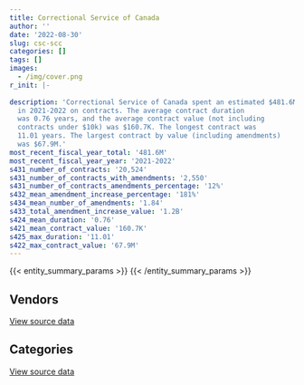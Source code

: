 ```yaml
---
title: Correctional Service of Canada
author: ''
date: '2022-08-30'
slug: csc-scc
categories: []
tags: []
images:
  - /img/cover.png
r_init: |-
  
description: 'Correctional Service of Canada spent an estimated $481.6M
  in 2021-2022 on contracts. The average contract duration
  was 0.76 years, and the average contract value (not including
  contracts under $10k) was $160.7K. The longest contract was
  11.01 years. The largest contract by value (including amendments)
  was $67.9M.'
most_recent_fiscal_year_total: '481.6M'
most_recent_fiscal_year_year: '2021-2022'
s431_number_of_contracts: '20,524'
s431_number_of_contracts_with_amendments: '2,550'
s431_number_of_contracts_amendments_percentage: '12%'
s432_mean_amendment_increase_percentage: '181%'
s434_mean_number_of_amendments: '1.84'
s433_total_amendment_increase_value: '1.2B'
s424_mean_duration: '0.76'
s421_mean_contract_value: '160.7K'
s425_max_duration: '11.01'
s422_max_contract_value: '67.9M'
---
```


<script src="/rmarkdown-libs/htmlwidgets/htmlwidgets.js"></script>
<link href="/rmarkdown-libs/datatables-css/datatables-crosstalk.css" rel="stylesheet" />
<script src="/rmarkdown-libs/datatables-binding/datatables.js"></script>
<script src="/rmarkdown-libs/jquery/jquery-3.6.0.min.js"></script>
<link href="/rmarkdown-libs/dt-core-bootstrap/css/dataTables.bootstrap.min.css" rel="stylesheet" />
<link href="/rmarkdown-libs/dt-core-bootstrap/css/dataTables.bootstrap.extra.css" rel="stylesheet" />
<script src="/rmarkdown-libs/dt-core-bootstrap/js/jquery.dataTables.min.js"></script>
<script src="/rmarkdown-libs/dt-core-bootstrap/js/dataTables.bootstrap.min.js"></script>
<link href="/rmarkdown-libs/crosstalk/css/crosstalk.min.css" rel="stylesheet" />
<script src="/rmarkdown-libs/crosstalk/js/crosstalk.min.js"></script>
<script src="/rmarkdown-libs/htmlwidgets/htmlwidgets.js"></script>
<link href="/rmarkdown-libs/datatables-css/datatables-crosstalk.css" rel="stylesheet" />
<script src="/rmarkdown-libs/datatables-binding/datatables.js"></script>
<script src="/rmarkdown-libs/jquery/jquery-3.6.0.min.js"></script>
<link href="/rmarkdown-libs/dt-core-bootstrap/css/dataTables.bootstrap.min.css" rel="stylesheet" />
<link href="/rmarkdown-libs/dt-core-bootstrap/css/dataTables.bootstrap.extra.css" rel="stylesheet" />
<script src="/rmarkdown-libs/dt-core-bootstrap/js/jquery.dataTables.min.js"></script>
<script src="/rmarkdown-libs/dt-core-bootstrap/js/dataTables.bootstrap.min.js"></script>
<link href="/rmarkdown-libs/crosstalk/css/crosstalk.min.css" rel="stylesheet" />
<script src="/rmarkdown-libs/crosstalk/js/crosstalk.min.js"></script>

{{< entity_summary_params >}}
{{< /entity_summary_params >}}

## Vendors

<div id="htmlwidget-1" style="width:100%;height:auto;" class="datatables html-widget"></div>
<script type="application/json" data-for="htmlwidget-1">{"x":{"style":"bootstrap","filter":"none","vertical":false,"data":[["<a href=\"/vendors/3m_canada_company/\">3M CANADA COMPANY<\/a>","<a href=\"/vendors/73719_newfoundland_labrador/\">73719 NEWFOUNDLAND LABRADOR<\/a>","<a href=\"/vendors/a_hundred_answers/\">A HUNDRED ANSWERS<\/a>","<a href=\"/vendors/abco_maintenance_systems/\">ABCO MAINTENANCE SYSTEMS<\/a>","<a href=\"/vendors/acklands_grainger/\">ACKLANDS GRAINGER<\/a>","<a href=\"/vendors/adapt_pharma_canada/\">ADAPT PHARMA CANADA<\/a>","<a href=\"/vendors/adga_group/\">ADGA GROUP<\/a>","<a href=\"/vendors/adrm_technology_consulting/\">ADRM TECHNOLOGY CONSULTING<\/a>","<a href=\"/vendors/advanced_chippewa_technologies/\">ADVANCED CHIPPEWA TECHNOLOGIES<\/a>","<a href=\"/vendors/advanced_paramedic/\">ADVANCED PARAMEDIC<\/a>","<a href=\"/vendors/aim_health_group/\">AIM HEALTH GROUP<\/a>","<a href=\"/vendors/air_inuit/\">AIR INUIT<\/a>","<a href=\"/vendors/air_liquide_canada/\">AIR LIQUIDE CANADA<\/a>","<a href=\"/vendors/alberta_seventh_step_society/\">ALBERTA SEVENTH STEP SOCIETY<\/a>","<a href=\"/vendors/alliance_energy/\">ALLIANCE ENERGY<\/a>","<a href=\"/vendors/altis_human_resources/\">ALTIS HUMAN RESOURCES<\/a>","<a href=\"/vendors/anixter/\">ANIXTER<\/a>","<a href=\"/vendors/applied_electonics/\">APPLIED ELECTONICS<\/a>","<a href=\"/vendors/apron_fuel_services/\">APRON FUEL SERVICES<\/a>","<a href=\"/vendors/ari_financial_services/\">ARI FINANCIAL SERVICES<\/a>","<a href=\"/vendors/artemp_personnel_services/\">ARTEMP PERSONNEL SERVICES<\/a>","<a href=\"/vendors/asokan_business_interiors/\">ASOKAN BUSINESS INTERIORS<\/a>","<a href=\"/vendors/atco/\">ATCO<\/a>","<a href=\"/vendors/atlantic_roofers/\">ATLANTIC ROOFERS<\/a>","<a href=\"/vendors/av_tech/\">AV TECH<\/a>","<a href=\"/vendors/bargreen_ellingson/\">BARGREEN ELLINGSON<\/a>","<a href=\"/vendors/bayshore_healthcare/\">BAYSHORE HEALTHCARE<\/a>","<a href=\"/vendors/bdo_canada/\">BDO CANADA<\/a>","<a href=\"/vendors/bell_canada/\">BELL CANADA<\/a>","<a href=\"/vendors/bgla/\">BGLA<\/a>","<a href=\"/vendors/black_mcdonald/\">BLACK MCDONALD<\/a>","<a href=\"/vendors/bluewave_energy/\">BLUEWAVE ENERGY<\/a>","<a href=\"/vendors/bouthillette_parizeau/\">BOUTHILLETTE PARIZEAU<\/a>","<a href=\"/vendors/brandt_tractor/\">BRANDT TRACTOR<\/a>","<a href=\"/vendors/breton_michel_md/\">BRETON MICHEL MD<\/a>","<a href=\"/vendors/bridges_of_canada/\">BRIDGES OF CANADA<\/a>","<a href=\"/vendors/brookfield_global_integrated_solutions/\">BROOKFIELD GLOBAL INTEGRATED SOLUTIONS<\/a>","<a href=\"/vendors/bureau_nathalie/\">BUREAU NATHALIE<\/a>","<a href=\"/vendors/bureau_veritas/\">BUREAU VERITAS<\/a>","<a href=\"/vendors/buttcon/\">BUTTCON<\/a>","<a href=\"/vendors/cache_computer_consulting/\">CACHE COMPUTER CONSULTING<\/a>","<a href=\"/vendors/calian/\">CALIAN<\/a>","<a href=\"/vendors/canada_post/\">CANADA POST<\/a>","<a href=\"/vendors/canadian_corps_of_commissionaires/\">CANADIAN CORPS OF COMMISSIONAIRES<\/a>","<a href=\"/vendors/canadian_standards_association/\">CANADIAN STANDARDS ASSOCIATION<\/a>","<a href=\"/vendors/canon/\">CANON<\/a>","<a href=\"/vendors/cansel_survey_equipment/\">CANSEL SURVEY EQUIPMENT<\/a>","<a href=\"/vendors/carmichael_engineering/\">CARMICHAEL ENGINEERING<\/a>","<a href=\"/vendors/catholic_social_services/\">CATHOLIC SOCIAL SERVICES<\/a>","<a href=\"/vendors/cbci_telecom/\">CBCI TELECOM<\/a>","<a href=\"/vendors/cdw_canada/\">CDW CANADA<\/a>","<a href=\"/vendors/charron_human_resources/\">CHARRON HUMAN RESOURCES<\/a>","<a href=\"/vendors/chef_brandz/\">CHEF BRANDZ<\/a>","<a href=\"/vendors/chevron/\">CHEVRON<\/a>","<a href=\"/vendors/chubb_edwards/\">CHUBB EDWARDS<\/a>","<a href=\"/vendors/cima/\">CIMA<\/a>","<a href=\"/vendors/circle_of_eagles_lodge_society/\">CIRCLE OF EAGLES LODGE SOCIETY<\/a>","<a href=\"/vendors/cision_canada/\">CISION CANADA<\/a>","<a href=\"/vendors/cistel_technology/\">CISTEL TECHNOLOGY<\/a>","<a href=\"/vendors/cofomo/\">COFOMO<\/a>","<a href=\"/vendors/colliers_project_leaders/\">COLLIERS PROJECT LEADERS<\/a>","<a href=\"/vendors/colt_canada/\">COLT CANADA<\/a>","<a href=\"/vendors/columbia_fuels/\">COLUMBIA FUELS<\/a>","<a href=\"/vendors/compugen/\">COMPUGEN<\/a>","<a href=\"/vendors/concept_controls/\">CONCEPT CONTROLS<\/a>","<a href=\"/vendors/connective_support_society/\">CONNECTIVE SUPPORT SOCIETY<\/a>","<a href=\"/vendors/construction_jessiko/\">CONSTRUCTION JESSIKO<\/a>","<a href=\"/vendors/contract_community/\">CONTRACT COMMUNITY<\/a>","<a href=\"/vendors/convergint_technologies/\">CONVERGINT TECHNOLOGIES<\/a>","<a href=\"/vendors/crc_cure_labelle/\">CRC CURE LABELLE<\/a>","<a href=\"/vendors/csdc_systems/\">CSDC SYSTEMS<\/a>","<a href=\"/vendors/ctoms/\">CTOMS<\/a>","<a href=\"/vendors/cullen_diesel_power/\">CULLEN DIESEL POWER<\/a>","<a href=\"/vendors/cummins_canada/\">CUMMINS CANADA<\/a>","<a href=\"/vendors/d_doyle_installations/\">D DOYLE INSTALLATIONS<\/a>","<a href=\"/vendors/d2l/\">D2L<\/a>","<a href=\"/vendors/dalian_enterprises/\">DALIAN ENTERPRISES<\/a>","<a href=\"/vendors/data_communications_management/\">DATA COMMUNICATIONS MANAGEMENT<\/a>","<a href=\"/vendors/delco_automation/\">DELCO AUTOMATION<\/a>","<a href=\"/vendors/deloitte_and_touche/\">DELOITTE AND TOUCHE<\/a>","<a href=\"/vendors/dismas_society/\">DISMAS SOCIETY<\/a>","<a href=\"/vendors/donna_cona/\">DONNA CONA<\/a>","<a href=\"/vendors/dr_mandeep_saini/\">DR MANDEEP SAINI<\/a>","<a href=\"/vendors/dr_s_iskander/\">DR S ISKANDER<\/a>","<a href=\"/vendors/dynabook_canada/\">DYNABOOK CANADA<\/a>","<a href=\"/vendors/dynacare/\">DYNACARE<\/a>","<a href=\"/vendors/dynamic_personnel_consultants/\">DYNAMIC PERSONNEL CONSULTANTS<\/a>","<a href=\"/vendors/eclipsys_solutions/\">ECLIPSYS SOLUTIONS<\/a>","<a href=\"/vendors/ecole_de_langues_abce/\">ECOLE DE LANGUES ABCE<\/a>","<a href=\"/vendors/ecole_de_langues_la_cite/\">ECOLE DE LANGUES LA CITE<\/a>","<a href=\"/vendors/elizabeth_fry_society/\">ELIZABETH FRY SOCIETY<\/a>","<a href=\"/vendors/emergent_biosolutions/\">EMERGENT BIOSOLUTIONS<\/a>","<a href=\"/vendors/englobe/\">ENGLOBE<\/a>","<a href=\"/vendors/ernst_young/\">ERNST YOUNG<\/a>","<a href=\"/vendors/esri/\">ESRI<\/a>","<a href=\"/vendors/excel_human_resources/\">EXCEL HUMAN RESOURCES<\/a>","<a href=\"/vendors/exp_services/\">EXP SERVICES<\/a>","<a href=\"/vendors/fast_forward_french/\">FAST FORWARD FRENCH<\/a>","<a href=\"/vendors/fast_track_staffing/\">FAST TRACK STAFFING<\/a>","<a href=\"/vendors/fca_canada/\">FCA CANADA<\/a>","<a href=\"/vendors/federal_express_canada/\">FEDERAL EXPRESS CANADA<\/a>","<a href=\"/vendors/felix_technology/\">FELIX TECHNOLOGY<\/a>","<a href=\"/vendors/finning_international/\">FINNING INTERNATIONAL<\/a>","<a href=\"/vendors/flex_knit/\">FLEX KNIT<\/a>","<a href=\"/vendors/flynn_canada/\">FLYNN CANADA<\/a>","<a href=\"/vendors/fmc_professionals/\">FMC PROFESSIONALS<\/a>","<a href=\"/vendors/fondation_carrefour_nouveau_monde/\">FONDATION CARREFOUR NOUVEAU MONDE<\/a>","<a href=\"/vendors/ford_motor_company/\">FORD MOTOR COMPANY<\/a>","<a href=\"/vendors/forrester_research/\">FORRESTER RESEARCH<\/a>","<a href=\"/vendors/frecon_construction/\">FRECON CONSTRUCTION<\/a>","<a href=\"/vendors/freebalance/\">FREEBALANCE<\/a>","<a href=\"/vendors/g4s_security_services/\">G4S SECURITY SERVICES<\/a>","<a href=\"/vendors/gap_wireless/\">GAP WIRELESS<\/a>","<a href=\"/vendors/garda_security_group/\">GARDA SECURITY GROUP<\/a>","<a href=\"/vendors/gartner/\">GARTNER<\/a>","<a href=\"/vendors/general_dynamics/\">GENERAL DYNAMICS<\/a>","<a href=\"/vendors/general_electric_canada/\">GENERAL ELECTRIC CANADA<\/a>","<a href=\"/vendors/general_motors/\">GENERAL MOTORS<\/a>","<a href=\"/vendors/genesis_integration/\">GENESIS INTEGRATION<\/a>","<a href=\"/vendors/george_courey/\">GEORGE COUREY<\/a>","<a href=\"/vendors/gfl_environmental/\">GFL ENVIRONMENTAL<\/a>","<a href=\"/vendors/glaxosmithkline/\">GLAXOSMITHKLINE<\/a>","<a href=\"/vendors/glencairn_educational_services/\">GLENCAIRN EDUCATIONAL SERVICES<\/a>","<a href=\"/vendors/global_knowledge/\">GLOBAL KNOWLEDGE<\/a>","<a href=\"/vendors/global_upholstery/\">GLOBAL UPHOLSTERY<\/a>","<a href=\"/vendors/graham_construction/\">GRAHAM CONSTRUCTION<\/a>","<a href=\"/vendors/graybridge_international_consulting/\">GRAYBRIDGE INTERNATIONAL CONSULTING<\/a>","<a href=\"/vendors/greg_van_wyk_professional/\">GREG VAN WYK PROFESSIONAL<\/a>","<a href=\"/vendors/harnois_energies/\">HARNOIS ENERGIES<\/a>","<a href=\"/vendors/hitrac/\">HITRAC<\/a>","<a href=\"/vendors/holland_college/\">HOLLAND COLLEGE<\/a>","<a href=\"/vendors/honeywell/\">HONEYWELL<\/a>","<a href=\"/vendors/houle_electric/\">HOULE ELECTRIC<\/a>","<a href=\"/vendors/house_of_hope/\">HOUSE OF HOPE<\/a>","<a href=\"/vendors/hypertec/\">HYPERTEC<\/a>","<a href=\"/vendors/ibiska_telecom/\">IBISKA TELECOM<\/a>","<a href=\"/vendors/ibm_canada/\">IBM CANADA<\/a>","<a href=\"/vendors/ifathom/\">IFATHOM<\/a>","<a href=\"/vendors/imperial_oil/\">IMPERIAL OIL<\/a>","<a href=\"/vendors/indivior_uk/\">INDIVIOR UK<\/a>","<a href=\"/vendors/info_tech_research_group/\">INFO TECH RESEARCH GROUP<\/a>","<a href=\"/vendors/instrux_media/\">INSTRUX MEDIA<\/a>","<a href=\"/vendors/integrated_distribution_systems/\">INTEGRATED DISTRIBUTION SYSTEMS<\/a>","<a href=\"/vendors/inter_outaouais/\">INTER OUTAOUAIS<\/a>","<a href=\"/vendors/ipss/\">IPSS<\/a>","<a href=\"/vendors/iron_mountain/\">IRON MOUNTAIN<\/a>","<a href=\"/vendors/irving_oil/\">IRVING OIL<\/a>","<a href=\"/vendors/it_net_consultants/\">IT NET CONSULTANTS<\/a>","<a href=\"/vendors/j_l_richards_associates/\">J L RICHARDS ASSOCIATES<\/a>","<a href=\"/vendors/jemtec/\">JEMTEC<\/a>","<a href=\"/vendors/jht_defense/\">JHT DEFENSE<\/a>","<a href=\"/vendors/john_howard_society/\">JOHN HOWARD SOCIETY<\/a>","<a href=\"/vendors/joseph_elie/\">JOSEPH ELIE<\/a>","<a href=\"/vendors/kenn_borek_air/\">KENN BOREK AIR<\/a>","<a href=\"/vendors/kia_canada/\">KIA CANADA<\/a>","<a href=\"/vendors/kinghaven_peardonville_house_society/\">KINGHAVEN PEARDONVILLE HOUSE SOCIETY<\/a>","<a href=\"/vendors/kone/\">KONE<\/a>","<a href=\"/vendors/konica_minolta_business_solutions/\">KONICA MINOLTA BUSINESS SOLUTIONS<\/a>","<a href=\"/vendors/kubota_canada/\">KUBOTA CANADA<\/a>","<a href=\"/vendors/language_research_development_group/\">LANGUAGE RESEARCH DEVELOPMENT GROUP<\/a>","<a href=\"/vendors/lansdowne_technologies/\">LANSDOWNE TECHNOLOGIES<\/a>","<a href=\"/vendors/larch_half_way_house_of_sudbury/\">LARCH HALF WAY HOUSE OF SUDBURY<\/a>","<a href=\"/vendors/lemay/\">LEMAY<\/a>","<a href=\"/vendors/les_traiteurs_bytown_catering/\">LES TRAITEURS BYTOWN CATERING<\/a>","<a href=\"/vendors/lesage_david_dr/\">LESAGE DAVID DR<\/a>","<a href=\"/vendors/levitt_safety/\">LEVITT SAFETY<\/a>","<a href=\"/vendors/lifelabs/\">LIFELABS<\/a>","<a href=\"/vendors/lionbridge/\">LIONBRIDGE<\/a>","<a href=\"/vendors/logistik_unicorp/\">LOGISTIK UNICORP<\/a>","<a href=\"/vendors/m_d_charlton/\">M D CHARLTON<\/a>","<a href=\"/vendors/macewen_petroleum/\">MACEWEN PETROLEUM<\/a>","<a href=\"/vendors/magal_s3_canada/\">MAGAL S3 CANADA<\/a>","<a href=\"/vendors/maison_charlemagne/\">MAISON CHARLEMAGNE<\/a>","<a href=\"/vendors/maison_cross_roads_de_la_societe/\">MAISON CROSS ROADS DE LA SOCIETE<\/a>","<a href=\"/vendors/maison_decision_house/\">MAISON DECISION HOUSE<\/a>","<a href=\"/vendors/maison_jeun_aide/\">MAISON JEUN AIDE<\/a>","<a href=\"/vendors/maison_joins_toi/\">MAISON JOINS TOI<\/a>","<a href=\"/vendors/maison_painchaud/\">MAISON PAINCHAUD<\/a>","<a href=\"/vendors/makwa_resourcing/\">MAKWA RESOURCING<\/a>","<a href=\"/vendors/maplesoft_consulting/\">MAPLESOFT CONSULTING<\/a>","<a href=\"/vendors/maritime_fence/\">MARITIME FENCE<\/a>","<a href=\"/vendors/maritime_fuels/\">MARITIME FUELS<\/a>","<a href=\"/vendors/mckesson_canada/\">MCKESSON CANADA<\/a>","<a href=\"/vendors/mcknight_enterprises/\">MCKNIGHT ENTERPRISES<\/a>","<a href=\"/vendors/meewasinota_crf/\">MEEWASINOTA CRF<\/a>","<a href=\"/vendors/mega_tech/\">MEGA TECH<\/a>","<a href=\"/vendors/merck_frosst/\">MERCK FROSST<\/a>","<a href=\"/vendors/mgis/\">MGIS<\/a>","<a href=\"/vendors/microsoft_canada/\">MICROSOFT CANADA<\/a>","<a href=\"/vendors/millbrook_tactical/\">MILLBROOK TACTICAL<\/a>","<a href=\"/vendors/mindwire_systems/\">MINDWIRE SYSTEMS<\/a>","<a href=\"/vendors/mishkumi_technologies/\">MISHKUMI TECHNOLOGIES<\/a>","<a href=\"/vendors/mitsubishi_motor_sales/\">MITSUBISHI MOTOR SALES<\/a>","<a href=\"/vendors/mnp/\">MNP<\/a>","<a href=\"/vendors/modern_construction/\">MODERN CONSTRUCTION<\/a>","<a href=\"/vendors/modis_canada/\">MODIS CANADA<\/a>","<a href=\"/vendors/motorola_solutions_canada/\">MOTOROLA SOLUTIONS CANADA<\/a>","<a href=\"/vendors/murrays_windermere_gardens/\">MURRAYS WINDERMERE GARDENS<\/a>","<a href=\"/vendors/n12_consulting/\">N12 CONSULTING<\/a>","<a href=\"/vendors/nations_translation_group/\">NATIONS TRANSLATION GROUP<\/a>","<a href=\"/vendors/native_clan_organization/\">NATIVE CLAN ORGANIZATION<\/a>","<a href=\"/vendors/nattiq/\">NATTIQ<\/a>","<a href=\"/vendors/nav_canada/\">NAV CANADA<\/a>","<a href=\"/vendors/neuroscope/\">NEUROSCOPE<\/a>","<a href=\"/vendors/nimble_information_strategies/\">NIMBLE INFORMATION STRATEGIES<\/a>","<a href=\"/vendors/nisha_techonologies/\">NISHA TECHONOLOGIES<\/a>","<a href=\"/vendors/nissan_canada/\">NISSAN CANADA<\/a>","<a href=\"/vendors/nordmec_construction/\">NORDMEC CONSTRUCTION<\/a>","<a href=\"/vendors/northern_micro/\">NORTHERN MICRO<\/a>","<a href=\"/vendors/northfield_metal_products/\">NORTHFIELD METAL PRODUCTS<\/a>","<a href=\"/vendors/nua_office/\">NUA OFFICE<\/a>","<a href=\"/vendors/oei_krueger/\">OEI KRUEGER<\/a>","<a href=\"/vendors/okanagan_halfway_house_society_crf/\">OKANAGAN HALFWAY HOUSE SOCIETY CRF<\/a>","<a href=\"/vendors/olin/\">OLIN<\/a>","<a href=\"/vendors/onx_enterprise_solutions/\">ONX ENTERPRISE SOLUTIONS<\/a>","<a href=\"/vendors/opentext/\">OPENTEXT<\/a>","<a href=\"/vendors/optiv_canada_federal/\">OPTIV CANADA FEDERAL<\/a>","<a href=\"/vendors/oracle_canada/\">ORACLE CANADA<\/a>","<a href=\"/vendors/pacific_safety_products/\">PACIFIC SAFETY PRODUCTS<\/a>","<a href=\"/vendors/pal_aerospace/\">PAL AEROSPACE<\/a>","<a href=\"/vendors/paladin_group/\">PALADIN GROUP<\/a>","<a href=\"/vendors/pattison_sign_group/\">PATTISON SIGN GROUP<\/a>","<a href=\"/vendors/pepco/\">PEPCO<\/a>","<a href=\"/vendors/petrovalue_products/\">PETROVALUE PRODUCTS<\/a>","<a href=\"/vendors/phaselock_systems_international/\">PHASELOCK SYSTEMS INTERNATIONAL<\/a>","<a href=\"/vendors/phoenix_drug_alcohol_recovery/\">PHOENIX DRUG ALCOHOL RECOVERY<\/a>","<a href=\"/vendors/pitney_bowes/\">PITNEY BOWES<\/a>","<a href=\"/vendors/pleiad_canada/\">PLEIAD CANADA<\/a>","<a href=\"/vendors/podolinsky_equipment/\">PODOLINSKY EQUIPMENT<\/a>","<a href=\"/vendors/polaris_industries/\">POLARIS INDUSTRIES<\/a>","<a href=\"/vendors/precisionit/\">PRECISIONIT<\/a>","<a href=\"/vendors/pricewaterhouse_coopers/\">PRICEWATERHOUSE COOPERS<\/a>","<a href=\"/vendors/prince_george_activator/\">PRINCE GEORGE ACTIVATOR<\/a>","<a href=\"/vendors/printers_plus/\">PRINTERS PLUS<\/a>","<a href=\"/vendors/protak_consulting_group/\">PROTAK CONSULTING GROUP<\/a>","<a href=\"/vendors/purespirit_solutions/\">PURESPIRIT SOLUTIONS<\/a>","<a href=\"/vendors/qmr/\">QMR<\/a>","<a href=\"/vendors/quantum_management_services/\">QUANTUM MANAGEMENT SERVICES<\/a>","<a href=\"/vendors/quintet_consulting/\">QUINTET CONSULTING<\/a>","<a href=\"/vendors/r_lamba_forensic_psych_service/\">R LAMBA FORENSIC PSYCH SERVICE<\/a>","<a href=\"/vendors/rampart_international/\">RAMPART INTERNATIONAL<\/a>","<a href=\"/vendors/raymond_chabot_grant_thornton/\">RAYMOND CHABOT GRANT THORNTON<\/a>","<a href=\"/vendors/regent_construction/\">REGENT CONSTRUCTION<\/a>","<a href=\"/vendors/residence_carpediem/\">RESIDENCE CARPEDIEM<\/a>","<a href=\"/vendors/rhea/\">RHEA<\/a>","<a href=\"/vendors/ricoh/\">RICOH<\/a>","<a href=\"/vendors/rogers/\">ROGERS<\/a>","<a href=\"/vendors/rush_truck_centres_of_canada/\">RUSH TRUCK CENTRES OF CANADA<\/a>","<a href=\"/vendors/russel_metals/\">RUSSEL METALS<\/a>","<a href=\"/vendors/salvation_army/\">SALVATION ARMY<\/a>","<a href=\"/vendors/samson_associes/\">SAMSON ASSOCIES<\/a>","<a href=\"/vendors/sap/\">SAP<\/a>","<a href=\"/vendors/sas_institute/\">SAS INSTITUTE<\/a>","<a href=\"/vendors/seqirus_canada/\">SEQIRUS CANADA<\/a>","<a href=\"/vendors/services_d_aide_en_prevention_de_la_criminalite/\">SERVICES D AIDE EN PREVENTION DE LA CRIMINALITE<\/a>","<a href=\"/vendors/setanta_contracting/\">SETANTA CONTRACTING<\/a>","<a href=\"/vendors/sharp_electronics/\">SHARP ELECTRONICS<\/a>","<a href=\"/vendors/shaw_cable/\">SHAW CABLE<\/a>","<a href=\"/vendors/shelter_nova_scotia/\">SHELTER NOVA SCOTIA<\/a>","<a href=\"/vendors/si_systems/\">SI SYSTEMS<\/a>","<a href=\"/vendors/siemens/\">SIEMENS<\/a>","<a href=\"/vendors/sierra_systems_group/\">SIERRA SYSTEMS GROUP<\/a>","<a href=\"/vendors/simex_defence/\">SIMEX DEFENCE<\/a>","<a href=\"/vendors/smiths_detection/\">SMITHS DETECTION<\/a>","<a href=\"/vendors/snc_lavalin/\">SNC LAVALIN<\/a>","<a href=\"/vendors/societe_elizabeth_fry_du_quebec/\">SOCIETE ELIZABETH FRY DU QUEBEC<\/a>","<a href=\"/vendors/societe_emmanuel_gregoire/\">SOCIETE EMMANUEL GREGOIRE<\/a>","<a href=\"/vendors/softchoice/\">SOFTCHOICE<\/a>","<a href=\"/vendors/solotech/\">SOLOTECH<\/a>","<a href=\"/vendors/st_leonard_s_community_services/\">ST LEONARD S COMMUNITY SERVICES<\/a>","<a href=\"/vendors/st_leonard_s_society_hamilton/\">ST LEONARD S SOCIETY HAMILTON<\/a>","<a href=\"/vendors/st_leonards_house_windsor/\">ST LEONARDS HOUSE WINDSOR<\/a>","<a href=\"/vendors/st_leonards_place_peel/\">ST LEONARDS PLACE PEEL<\/a>","<a href=\"/vendors/stantec/\">STANTEC<\/a>","<a href=\"/vendors/stryker_canada/\">STRYKER CANADA<\/a>","<a href=\"/vendors/subaru_canada/\">SUBARU CANADA<\/a>","<a href=\"/vendors/summit_canada_distributors/\">SUMMIT CANADA DISTRIBUTORS<\/a>","<a href=\"/vendors/suncor_energy/\">SUNCOR ENERGY<\/a>","<a href=\"/vendors/super_channel_international/\">SUPER CHANNEL INTERNATIONAL<\/a>","<a href=\"/vendors/sutherland_excavating/\">SUTHERLAND EXCAVATING<\/a>","<a href=\"/vendors/tag_hr/\">TAG HR<\/a>","<a href=\"/vendors/tankatek/\">TANKATEK<\/a>","<a href=\"/vendors/techne_seating_component/\">TECHNE SEATING COMPONENT<\/a>","<a href=\"/vendors/teknion/\">TEKNION<\/a>","<a href=\"/vendors/telecom_computer_services/\">TELECOM COMPUTER SERVICES<\/a>","<a href=\"/vendors/telus_canada/\">TELUS CANADA<\/a>","<a href=\"/vendors/tenaquip/\">TENAQUIP<\/a>","<a href=\"/vendors/teramach_technologies/\">TERAMACH TECHNOLOGIES<\/a>","<a href=\"/vendors/tetra_tech/\">TETRA TECH<\/a>","<a href=\"/vendors/thales/\">THALES<\/a>","<a href=\"/vendors/the_masha_krupp_translation_group/\">THE MASHA KRUPP TRANSLATION GROUP<\/a>","<a href=\"/vendors/the_right_door_consulting/\">THE RIGHT DOOR CONSULTING<\/a>","<a href=\"/vendors/the_stevens_company/\">THE STEVENS COMPANY<\/a>","<a href=\"/vendors/thermo_fisher_scientific/\">THERMO FISHER SCIENTIFIC<\/a>","<a href=\"/vendors/thomson_reuters/\">THOMSON REUTERS<\/a>","<a href=\"/vendors/thyssenkrupp_elevator/\">THYSSENKRUPP ELEVATOR<\/a>","<a href=\"/vendors/toromont/\">TOROMONT<\/a>","<a href=\"/vendors/toure_cleaning_services/\">TOURE CLEANING SERVICES<\/a>","<a href=\"/vendors/toyota/\">TOYOTA<\/a>","<a href=\"/vendors/tpg_technology_consultants/\">TPG TECHNOLOGY CONSULTANTS<\/a>","<a href=\"/vendors/transwest_air/\">TRANSWEST AIR<\/a>","<a href=\"/vendors/troy_life_fire_safety/\">TROY LIFE FIRE SAFETY<\/a>","<a href=\"/vendors/turtle_island_staffing/\">TURTLE ISLAND STAFFING<\/a>","<a href=\"/vendors/tyco_integrated_fire_security/\">TYCO INTEGRATED FIRE SECURITY<\/a>","<a href=\"/vendors/united_church_halfway_homes/\">UNITED CHURCH HALFWAY HOMES<\/a>","<a href=\"/vendors/united_rentals_of_canada/\">UNITED RENTALS OF CANADA<\/a>","<a href=\"/vendors/university_of_regina/\">UNIVERSITY OF REGINA<\/a>","<a href=\"/vendors/university_of_saskatchewan/\">UNIVERSITY OF SASKATCHEWAN<\/a>","<a href=\"/vendors/university_of_toronto/\">UNIVERSITY OF TORONTO<\/a>","<a href=\"/vendors/utilities_kingston/\">UTILITIES KINGSTON<\/a>","<a href=\"/vendors/veritaaq_technology_house/\">VERITAAQ TECHNOLOGY HOUSE<\/a>","<a href=\"/vendors/via_travail/\">VIA TRAVAIL<\/a>","<a href=\"/vendors/visiontec/\">VISIONTEC<\/a>","<a href=\"/vendors/vwr_international/\">VWR INTERNATIONAL<\/a>","<a href=\"/vendors/wajax/\">WAJAX<\/a>","<a href=\"/vendors/waste_connections_of_canada/\">WASTE CONNECTIONS OF CANADA<\/a>","<a href=\"/vendors/waste_management_of_canada/\">WASTE MANAGEMENT OF CANADA<\/a>","<a href=\"/vendors/wesco_distribution_canada/\">WESCO DISTRIBUTION CANADA<\/a>","<a href=\"/vendors/westcoast_genesis_society/\">WESTCOAST GENESIS SOCIETY<\/a>","<a href=\"/vendors/wood_canada/\">WOOD CANADA<\/a>","<a href=\"/vendors/workdynamics_technologies/\">WORKDYNAMICS TECHNOLOGIES<\/a>","<a href=\"/vendors/workplace_health_and_cost_solutions/\">WORKPLACE HEALTH AND COST SOLUTIONS<\/a>","<a href=\"/vendors/wsp/\">WSP<\/a>","<a href=\"/vendors/xerox/\">XEROX<\/a>"],[62907.9,21042.15,16814.4,28388.89,10393.79,11040,8653800.98,null,99598.95,null,2236337.65,2151258.69,null,1189554.54,25613.96,77467.15,null,null,62945.05,1856431.52,98387.97,null,27023.23,28715.56,175834.68,2028250.54,215430.34,32702.45,556933.34,null,123501.55,165784.5,166641.92,null,2775214.31,15028128.63,15133.46,841845.83,33400.68,27266,null,2273048.77,216984.65,16686034.96,null,355450.99,null,6462.95,1819221.32,null,null,51076,null,57750,48424.21,13954.5,1650465.25,10498.95,11497524.44,null,2008592.41,15028.38,107699.58,220401.43,null,null,null,13560,null,1021687.89,161733.93,null,246013.14,null,403288.53,null,null,null,2027681.41,null,986233.4,3952229.14,666058.39,1366709.27,null,2537370.2,228756.09,136454.02,105475.21,123446.09,1274158.35,null,null,38838.48,9077.21,47858.48,33724.42,17660.38,24860,1150263.09,16950,255342.36,null,1275360.86,null,null,1701485.13,3440200.29,null,null,175557.63,null,null,null,786512.88,199259.38,null,727129.56,13297.32,20790,48587.54,633949.54,3094184.16,null,null,4514934.18,null,1182906.88,null,589566.46,null,465175.1,194016.73,1735002.93,null,null,5332095.86,15487.19,1909325.36,2388367.37,null,252377.31,47424.68,null,null,217548.05,1080499.98,null,17168.5,1268575.29,33221.39,23227911.14,null,null,null,1216497.91,708402.63,31513.61,56432.14,null,51126.29,1179850.06,null,652241.97,983249.47,136198.1,163800,56305.17,6742639.01,null,null,6956305.52,1651841.33,1594719.69,847930.4,1468025.33,1510995.11,1311612.1,null,null,294457.15,533037.51,40485797.7,91293.56,1725361.78,null,4160290.4,null,908678,null,null,369852.51,457446.26,null,null,3643510.9,7705417.95,1550238.13,232552.94,null,1589579.4,50002.5,null,911247.92,null,2811574.95,445792.22,1362769.34,84322.34,2181217.24,null,4124984.14,1670651.71,43953.65,null,8759.02,null,100037.09,7270003.44,null,3482658.53,40710.96,240432.3,null,13543.05,1366296.69,14594.15,null,65521.69,243946.9,79087.72,null,1962209.8,195446.04,95593.32,null,35333.86,208994.14,223791.24,666058.39,107465.78,null,null,1909987.39,null,171952.31,25354.85,null,1102334.4,20639102.28,202122.92,211164.79,98344.12,null,1548426.75,null,370538.81,2715,1478834.83,null,928862.94,183921.23,null,338186.61,16950,1315673.98,3459702.21,152246.14,310784.01,2803518.98,2567622.28,1164112.67,3409157.33,39514.03,19161.45,153964.52,518026.28,null,146312.25,null,76661.4,3170150.92,1194763.79,4493098.97,null,22503.6,88598.02,243083.47,140516.19,null,846075.56,64966.57,31078.14,26983.75,37808.38,698695.1,null,null,607472.79,null,12492.84,239531.25,null,278117.14,1193272.14,7655.28,null,347278.99,null,null,null,1618660.45,177750,null,577448.96,310578.02,81912.81,287461.7,2459075.13,null,26778.06,263664.78,143145.09,1635896.31],[63080.25,17698.46,28423.25,28466.67,65744,148184.48,9477990,null,103016.55,null,2215930.01,3020231.58,10712.4,1304192,null,null,null,167291.2,null,2010989.28,null,null,49552.53,null,null,4380854.99,223847.25,6393.37,115260,40000,319471.92,159285,12790.97,15750,2929718.59,8822945.62,196.54,844152.26,104797.33,12823.58,null,2689945.97,188949,13808492.22,null,98244.99,6286.72,17348.15,2168221.16,null,61348.98,71000,null,10500,191432,35642.25,1750644.58,10499.99,11594835.7,null,2014095.4,75685.2,null,507701.55,null,null,1029018.66,null,null,1024487.03,148311.21,49165.62,59413.61,11404.84,412422.7,21599.67,null,null,1568820.22,null,988935.41,3963057.17,667883.21,1203542.46,2354302.45,2286442.32,83270.61,155577.52,126166.47,null,1279852.1,null,26428.08,38944.89,null,49925.88,25408.81,null,null,453417.41,21305,1134054.79,null,1372301.01,73250.1,77970,1653614.05,4175642.5,38420,120910,94054.12,null,55663.8,22144.3,400728.69,738178.76,68502.16,489965.68,16084.42,20790,36385.51,452365.13,1456162.75,14900.55,null,3401662.74,null,1041093.47,98669.48,228172.99,null,123488.21,1311674,1739387.3,1688935.24,null,778365.23,66437.81,1434550.35,2709068.47,null,253068.75,47759.67,1460751.5,null,385716.43,1335010.23,14582.24,null,249068.57,null,26115912.57,77949.37,null,null,1219830.78,92559.23,59651.5,208178.58,4113.57,null,1181798.73,14946.75,1580930.86,1232774.87,62340.56,null,91820.18,6761112,null,154693.53,null,1655325.69,2110106.43,1099382.28,1904329.07,1515134.83,1315205.56,null,null,32839.09,54648,41162853.32,null,1962381.93,14934.53,3622150.86,null,514442.37,13694.2,null,null,40070.1,24916.5,null,3653493.13,15631593.25,1889847.22,234525.52,156881.96,1642097.75,24997.58,90167.22,913744.49,null,1573701.38,44738.66,null,195199.58,2663109.48,null,3774131.23,1724041.03,278529.4,217754.4,null,null,19679.43,1164811.26,null,1881890.55,null,126694.47,null,27779,2089357.58,50548,null,393331.44,null,120074.78,null,2800308,9872.34,95855.22,null,220419.2,176130.55,225902.32,667883.21,104403.48,null,null,2325949.29,25008.2,318842.69,14865.58,483567.68,1282928.87,21785047.02,241129.15,271180.05,145133.01,19494.55,1552669.02,null,287984.09,8212.31,1482886.44,null,825280.69,183921.23,11436.56,null,10229.62,1319278.57,3527479.72,343221.45,189465.41,2811199.86,2959938.29,1306111.68,3192527.53,34441.27,24328,115945.37,406768.36,79800,647680.42,null,null,null,1122207.2,5393797.33,441574.53,485.26,null,17829.17,40752.9,null,947216.73,176739.06,10144.79,38304.68,30314.73,26583.34,10347.75,null,239486.7,18161.85,null,308470.66,12962.93,386558.81,1309853.79,472040.59,2314.9,261648.55,10651.15,null,null,1887891.84,null,17020,468388.66,361546.91,71566.29,151739.93,2516611.42,null,79983.21,264387.15,36277.6,1606599.77],[62907.9,null,5750.81,16644.44,148443.45,28483.2,9148167.85,50754.5,326689.68,null,2172619.71,3130778.74,null,1300628.63,null,null,null,null,null,1481572.6,null,12655.36,32859.34,null,57370.72,18756485.28,246881.9,14676.6,null,null,272045.06,null,27479.03,null,2921713.9,5770570.89,null,865155.77,73142.41,null,266479.11,4115276.84,329728.04,22351344.41,10714.66,157745.67,68787.57,60508.95,2450340.12,null,1893851.38,null,207845.88,null,null,null,1745861.4,10498.95,11497524.44,112776.48,2008592.41,null,null,null,20083.49,1550035.25,106533.77,null,null,1021687.89,31758.5,2949937.38,18102.15,null,698421.66,28120.33,957692.76,7810.44,529404.83,67907.54,986233.4,3952229.14,666058.39,697230.18,762933.96,2669693.81,null,63137.15,17316.11,null,1276355.23,null,16810.49,38838.48,10246.07,14838.31,51043.16,null,20340,380584.51,null,null,11710.89,1193263.18,73250.1,null,null,4497104.17,38420,null,125428.74,null,null,121185.31,676098.74,670109.89,39331.77,131983.95,null,38222.25,16067.71,183742.18,1452184.16,574.5,null,null,null,1022420.87,null,932824.04,2191851.92,74878.15,1613987.12,1715726.2,448786.02,null,779679.01,null,449465.77,6123217.13,78422,252377.31,null,null,null,33429.88,833762.73,25246.87,11508.26,3775197.89,null,26556310.04,117751.99,22123.14,null,1367229.19,91418.63,58328.03,836368.95,57300.13,null,1162446.93,null,1576611.38,1194171,null,105001.05,28237.54,6742639.01,null,53507.42,null,1650802.94,2011094.11,1096378.5,1899125.98,1510995.11,1291721.08,753507.08,null,null,31583.6,33737525.69,null,1957020.23,null,1352367.39,null,492807.52,null,null,null,72882.74,null,10007.13,3643510.9,622461.97,1884683.71,233884.74,1215093.09,1637611.15,38675.33,null,985833.12,null,776645.84,77125.77,null,1355312.87,753000.88,15965.74,1843015.54,1709740.14,282406.74,null,70934.28,null,29610.05,930830.62,null,6486061.13,null,null,52500,22798.16,2083648.96,null,23052,559322.36,383621.44,null,25252.97,2100000,11799.06,125311.16,360802.43,56432.68,128737.16,219511.34,666058.39,310819.04,null,22917.91,2319594.24,66521.8,451170.75,null,2556971.17,753736.61,21964679.9,855754.16,445293.63,133202.14,27262.49,1548426.75,12600,240564.95,8189.87,1478834.83,null,1478100.84,189439.13,11436.56,null,null,1315673.98,3517841.79,428499.61,43691.87,2803518.98,2955600.86,1268731.71,3183804.78,110421.34,24328,114470.15,null,298137.07,442988.14,null,null,null,402299.31,1601497.42,5668052.71,133877.17,null,null,10132.55,null,null,62567.26,null,22621.99,3503.22,26774.99,198920.59,135783.45,null,null,null,396023.63,175818.4,476939.88,1306274.96,1078550.99,15088.2,null,null,11841.37,null,1798499.86,null,null,11108.77,408878.69,79557.92,172246.27,2487811.73,24823.11,7894.52,120194.67,null,1556735.52],[684407.9,505236.33,12745.03,null,237953.16,null,13498654.46,237505.02,302132.17,52500,2863683.65,257324.28,null,1300628.63,null,null,21582.75,null,null,1555700.7,null,11735.95,null,null,20649.51,5645779.84,481421.11,14676.6,null,26371.54,232518.04,326423.01,31559.8,null,1464859.3,8209476.44,null,936380.61,100457,null,514628.97,3732137.04,403056.47,17087789.56,10714.66,64253.85,63028.49,6462.95,2450340.12,31168.68,1601938.56,37540.86,89011.38,null,null,39896.33,1745861.4,null,4815308.77,188823,3356734.46,null,279922.02,null,234680.26,3828994.84,null,null,151658.67,1091180.57,null,null,null,null,290432.2,2298.48,4689435.66,118458.4,14878.68,7313.7,1247800.37,2328025.39,501824.82,609111.32,2811702.2,2478131.62,null,101906.71,69195.72,null,1253640.06,137632,null,50563.64,27529.83,11695.5,31633.57,null,39945.5,211748.14,null,1871.45,null,1108352.59,null,null,null,4226185.31,35535,null,97615.12,11696.49,null,150459.34,508247.51,670109.89,null,460464.51,65676.88,null,49958.6,190632.72,1205465,14403.65,39299.14,null,24212.48,879649.74,94731.04,null,4395746.97,33713.2,143029.43,1818556.99,981314.23,508541.43,767240.42,2372751.83,636033.39,4422473.89,39211,252377.31,null,null,1873.02,377295.49,1413490.88,null,130883.34,null,null,26970371.57,363553.53,null,31918.21,1367229.19,51758.08,52932.48,675592.13,209513.76,null,1154352.33,null,1576611.38,817456.84,420365.14,80000,336289.71,6742639.01,60095.54,402345.48,null,3645795.14,1845345.04,1096378.5,1899125.98,1510995.11,1291721.08,3735249.34,1504500.76,null,568494.82,27892127.48,null,1971522.44,null,1072371.41,23052,677515.45,null,2356205.56,null,45384.08,null,28462.5,4199633.21,1108799.7,1884683.71,221974.46,972553.82,1637611.15,35825.57,null,327995.16,11879.5,1605270.85,null,null,null,2375621.59,27135.49,1889950.93,1717306.86,269117.14,null,113000,59673.04,47342.97,937122.34,87092.22,7944938.37,null,null,null,41978.23,2699350.6,null,null,917377.51,null,null,5677.02,2160000,11799.06,224104.29,328330.21,65683.98,44793.5,281070.66,501824.82,227714.87,24169.44,null,2319594.24,42000,747953.28,null,13448.52,1408117.25,22075585.02,966440.28,null,135519.85,27262.49,1548426.75,null,190978.55,5474.87,1563934.61,69527.35,676700.74,46417.24,null,213053.97,null,1249479.37,3360829.88,634792.26,19818.53,2899815.01,2955600.86,1273096.39,3397281.73,36033.17,null,null,null,382974.8,427362.08,14823.5,null,null,1259575.07,1524448.48,4485692.88,404428.28,39700.01,null,65487.35,139360.16,null,45652.62,null,null,39119.25,102359.3,null,161562.03,730986.51,null,null,469865.06,30653.17,388109.56,1306274.96,null,8804.9,null,null,null,3102066.06,1771851.67,null,null,null,361220.44,132755.44,375109.59,2998100.2,null,39424.23,null,28479.77,710900.19]],"container":"<table class=\"table table-striped table-hover row-border order-column display\">\n  <thead>\n    <tr>\n      <th>Vendor<\/th>\n      <th>2018-2019<\/th>\n      <th>2019-2020<\/th>\n      <th>2020-2021<\/th>\n      <th>2021-2022<\/th>\n    <\/tr>\n  <\/thead>\n<\/table>","options":{"order":[[4,"desc"]],"pageLength":10,"autoWidth":true,"columnDefs":[{"targets":1,"render":"function(data, type, row, meta) {\n    return type !== 'display' ? data : DTWidget.formatCurrency(data, \"$\", 2, 3, \",\", \".\", true, null);\n  }"},{"targets":2,"render":"function(data, type, row, meta) {\n    return type !== 'display' ? data : DTWidget.formatCurrency(data, \"$\", 2, 3, \",\", \".\", true, null);\n  }"},{"targets":3,"render":"function(data, type, row, meta) {\n    return type !== 'display' ? data : DTWidget.formatCurrency(data, \"$\", 2, 3, \",\", \".\", true, null);\n  }"},{"targets":4,"render":"function(data, type, row, meta) {\n    return type !== 'display' ? data : DTWidget.formatCurrency(data, \"$\", 2, 3, \",\", \".\", true, null);\n  }"},{"width":"16%","targets":[1,2,3,4]},{"className":"dt-right","targets":[1,2,3,4]}],"orderClasses":false}},"evals":["options.columnDefs.0.render","options.columnDefs.1.render","options.columnDefs.2.render","options.columnDefs.3.render"],"jsHooks":[]}</script>
<p class="text-right">
<a href="https://github.com/GoC-Spending/contracts-data/tree/main/data/out/departments/csc-scc/summary_by_fiscal_year_by_vendor.csv" class="source-data-link btn btn-link">View source data</a>
</p>

## Categories

<div id="htmlwidget-2" style="width:100%;height:auto;" class="datatables html-widget"></div>
<script type="application/json" data-for="htmlwidget-2">{"x":{"style":"bootstrap","filter":"none","vertical":false,"data":[["<a href=\"/categories/facilities_and_construction/\">Facilities and construction<\/a>","<a href=\"/categories/office_management/\">Office management<\/a>","<a href=\"/categories/professional_services/\">Professional services<\/a>","<a href=\"/categories/information_technology/\">Information technology<\/a>","<a href=\"/categories/medical/\">Medical<\/a>","<a href=\"/categories/transportation_and_logistics/\">Transportation and logistics<\/a>","<a href=\"/categories/industrial_products_and_services/\">Industrial products and services<\/a>","<a href=\"/categories/travel/\">Travel<\/a>","<a href=\"/categories/security_and_protection/\">Security and protection<\/a>","<a href=\"/categories/human_capital/\">Human capital<\/a>"],[31761472.09,13030052.84,57066528.06,44540151.36,239357650.66,20234452.9,80554062.71,6629666.13,16796568.79,7554684.85],[24075448.37,11422786.53,48338274.63,50319747.03,242652853.74,20942866.96,68505673.82,3928987.01,13863459.98,6844476.46],[17537965.63,20408938.23,72037695.39,42679441.59,239218997.92,18587603.83,65160682,4067049.77,22326501.39,4547188.31],[17649036.86,13197323.36,53684249.17,62060419.58,232614228.06,18672973.28,60673718.04,1474844.18,17102649.81,4513905.86]],"container":"<table class=\"table table-striped table-hover row-border order-column display\">\n  <thead>\n    <tr>\n      <th>Category<\/th>\n      <th>2018-2019<\/th>\n      <th>2019-2020<\/th>\n      <th>2020-2021<\/th>\n      <th>2021-2022<\/th>\n    <\/tr>\n  <\/thead>\n<\/table>","options":{"order":[[4,"desc"]],"dom":"t","pageLength":30,"autoWidth":true,"columnDefs":[{"targets":1,"render":"function(data, type, row, meta) {\n    return type !== 'display' ? data : DTWidget.formatCurrency(data, \"$\", 2, 3, \",\", \".\", true, null);\n  }"},{"targets":2,"render":"function(data, type, row, meta) {\n    return type !== 'display' ? data : DTWidget.formatCurrency(data, \"$\", 2, 3, \",\", \".\", true, null);\n  }"},{"targets":3,"render":"function(data, type, row, meta) {\n    return type !== 'display' ? data : DTWidget.formatCurrency(data, \"$\", 2, 3, \",\", \".\", true, null);\n  }"},{"targets":4,"render":"function(data, type, row, meta) {\n    return type !== 'display' ? data : DTWidget.formatCurrency(data, \"$\", 2, 3, \",\", \".\", true, null);\n  }"},{"width":"16%","targets":[1,2,3,4]},{"className":"dt-right","targets":[1,2,3,4]}],"orderClasses":false,"lengthMenu":[10,25,30,50,100]}},"evals":["options.columnDefs.0.render","options.columnDefs.1.render","options.columnDefs.2.render","options.columnDefs.3.render"],"jsHooks":[]}</script>
<p class="text-right">
<a href="https://github.com/GoC-Spending/contracts-data/tree/main/data/out/departments/csc-scc/summary_by_fiscal_year_by_category.csv" class="source-data-link btn btn-link">View source data</a>
</p>

